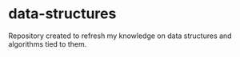 # data-structures
Repository created to refresh my knowledge on data structures and algorithms tied to them.